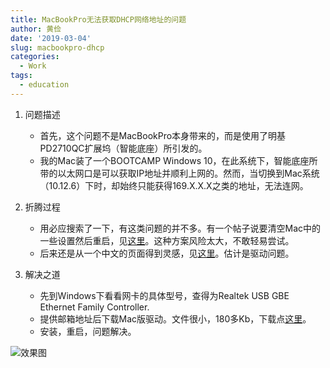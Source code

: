 ```yaml
---
title: MacBookPro无法获取DHCP网络地址的问题
author: 黄俭
date: '2019-03-04'
slug: macbookpro-dhcp
categories:
  - Work
tags:
  - education
---
```

1. 问题描述
    - 首先，这个问题不是MacBookPro本身带来的，而是使用了明基PD2710QC扩展坞（智能底座）所引发的。
    - 我的Mac装了一个BOOTCAMP Windows 10，在此系统下，智能底座所带的以太网口是可以获取IP地址并顺利上网的。然而，当切换到Mac系统（10.12.6）下时，却始终只能获得169.X.X.X之类的地址，无法连网。
    
2. 折腾过程
    - 用必应搜索了一下，有这类问题的并不多。有一个帖子说要清空Mac中的一些设置然后重启，见[这里](https://forums.macrumors.com/threads/macbook-pro-not-getting-ip-address-via-dhcp.1734179/)。这种方案风险太大，不敢轻易尝试。
    - 后来还是从一个中文的页面得到灵感，见[这里](http://blog.sina.com.cn/s/blog_4b089dd40101522g.html)。估计是驱动问题。
    
3. 解决之道
    - 先到Windows下看看网卡的具体型号，查得为Realtek USB GBE Ethernet Family Controller.
    - 提供邮箱地址后下载Mac版驱动。文件很小，180多Kb，下载点[这里](/post/2019-03-04-macbookpro-dhcp_files/0012-RTUNICv1.0.17.zip)。
    - 安装，重启，问题解决。
    
![效果图](/post/2019-03-04-macbookpro-dhcp_files/mac_dhcp.png)